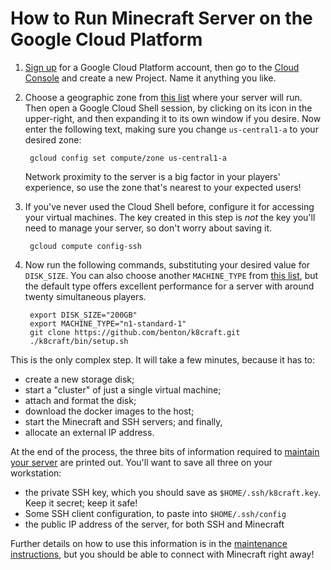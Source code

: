 How to Run Minecraft Server on the Google Cloud Platform
======

1. [Sign up][1] for a Google Cloud Platform account, then go to the [Cloud Console][2] and create a new Project. Name it anything you like.

2. Choose a geographic zone from [this list][3] where your server will run. Then open a Google Cloud Shell session, by clicking on its icon in the upper-right, and then expanding it to its own window if you desire. Now enter the following text, making sure you change `us-central1-a` to your desired zone:

        gcloud config set compute/zone us-central1-a

    Network proximity to the server is a big factor in your players' experience, so use the zone that's nearest to your expected users!

3. If you've never used the Cloud Shell before, configure it for accessing your virtual machines. The key created in this step is *not* the key you'll need to manage your server, so don't worry about saving it.

        gcloud compute config-ssh

4. Now run the following commands, substituting your desired value for `DISK_SIZE`. You can also choose another `MACHINE_TYPE` from [this list][5], but the default type offers excellent performance for a server with around twenty simultaneous players.

        export DISK_SIZE="200GB"
        export MACHINE_TYPE="n1-standard-1"
        git clone https://github.com/benton/k8craft.git
        ./k8craft/bin/setup.sh

  This is the only complex step. It will take a few minutes, because it has to:
  * create a new storage disk;
  * start a "cluster" of just a single virtual machine;
  * attach and format the disk;
  * download the docker images to the host;
  * start the Minecraft and SSH servers; and finally,
  * allocate an external IP address.

  At the end of the process, the three bits of information required to [maintain your server][4] are printed out. You'll want to save all three on your workstation:

  * the private SSH key, which you should save as `$HOME/.ssh/k8craft.key`. Keep it secret; keep it safe!
  * Some SSH client configuration, to paste into `$HOME/.ssh/config`
  * the public IP address of the server, for both SSH and Minecraft

  Further details on how to use this information is in the [maintenance instructions][4], but you should be able to connect with Minecraft right away!


[1]:https://cloud.google.com/free-trial/
[2]:https://console.cloud.google.com/home/dashboard
[3]:https://cloud.google.com/compute/images/zones_diagram.svg
[4]:https://github.com/benton/k8craft/blob/master/doc/maintenance.md
[5]:https://cloud.google.com/compute/docs/machine-types
